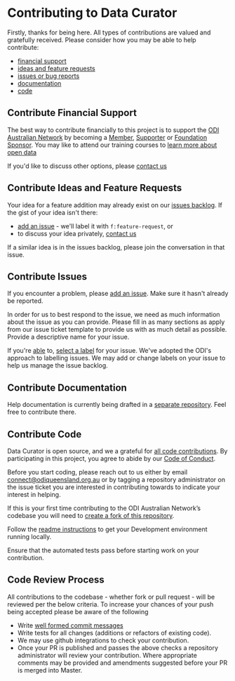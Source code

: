 # Contributing to Data Curator

Firstly, thanks for being here. All types of contributions are valued and gratefully received. Please consider how you may be able to help contribute:

- [financial support](#contribute-financial-support)
- [ideas and feature requests](#contribute-ideas-and-feature-requests)
- [issues or bug reports](#contribute-issues)
- [documentation](#contribute-documentation)
- [code](#contribute-code)

## Contribute Financial Support

The best way to contribute financially to this project is to support the [ODI Australian Network](http://queensland.theodi.org) by becoming a [Member](http://queensland.theodi.org/home/network/members/), [Supporter](http://queensland.theodi.org/home/network/supporters/) or [Foundation Sponsor](http://queensland.theodi.org/home/network/foundationsponsors/). You may like to attend our training courses to [learn more about open data](http://queensland.theodi.org/home/learning/)

If you'd like to discuss other options, please [contact us](http://queensland.theodi.org/home/contact-us/)

## Contribute Ideas and Feature Requests

Your idea for a feature addition may already exist on our [ issues backlog](https://github.com/ODIQueensland/data-curator/issues). If the gist of your idea isn't there:
- [add an issue](https://github.com/ODIQueensland/data-curator/issues) - we'll label it with `f:feature-request`, or
- to discuss your idea privately, [contact us](http://queensland.theodi.org/home/contact-us/)

If a similar idea is in the issues backlog, please join the conversation in that issue.

## Contribute Issues

If you encounter a problem, please [add an issue](https://github.com/ODIQueensland/data-curator/issues). Make sure it hasn't already be reported.

In order for us to best respond to the issue, we need as much information about the issue as you can provide. Please fill in as many sections as apply from our issue ticket template to provide us with as much detail as possible. Provide a descriptive name for your issue.

If you're [able](https://help.github.com/articles/applying-labels-to-issues-and-pull-requests/) to, [select a label](https://github.com/theodi/toolbox/wiki/Labels-In-Use-Across-the-ODI-Toolbox) for your issue. We've adopted the ODI's approach to labelling issues. We may add or change labels on your issue to help us manage the issue backlog.

## Contribute Documentation

Help documentation is currently being drafted in a [separate repository](https://github.com/Stephen-Gates/csv-lingo). Feel free to contribute there.

## Contribute Code
Data Curator is open source, and we a grateful for [all code contributions](https://github.com/ODIQueensland/data-curator/graphs/contributors). By participating in this project, you agree to abide by our [Code of Conduct](https://github.com/ODIQueensland/data-curator/blob/master/.github/CODE_OF_CONDUCT.md).

Before you start coding, please reach out to us either by email  [connect@odiqueensland.org.au](mailto:connect@odiqueensland.org.au) or by tagging a repository administrator on the issue ticket you are interested in contributing towards to indicate your interest in helping.

If this is your first time contributing to the ODI Australian Network’s codebase you will need to [create a fork of this repository](https://help.github.com/articles/fork-a-repo/).

Follow the [readme instructions](https://github.com/ODIQueensland/data-curator#development) to get your Development environment running locally.

Ensure that the automated tests pass before starting work on your contribution.

## Code Review Process

All contributions to the codebase - whether fork or pull request - will be reviewed per the below criteria.
To increase your chances of your push being accepted please be aware of the following
- Write [well formed commit messages](http://tbaggery.com/2008/04/19/a-note-about-git-commit-messages.html)
- Write tests for all changes (additions or refactors of existing code).
- We may use github integrations to check your contribution.
- Once your PR is published and passes the above checks a repository administrator will review your contribution. Where appropriate comments may be provided and amendments suggested before your PR is merged into Master.
